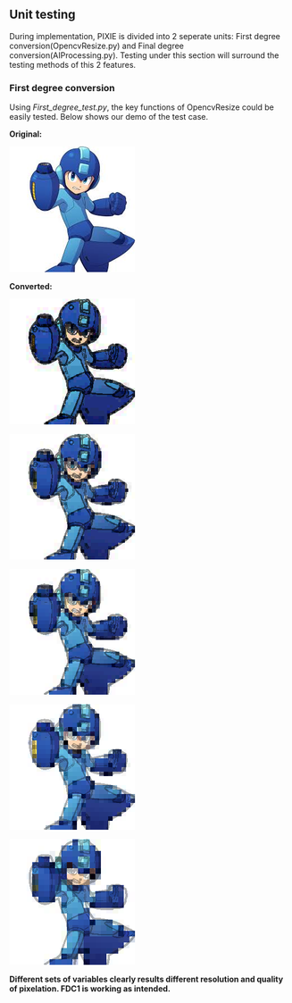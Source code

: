 ## Unit testing
During implementation, PIXIE is divided into 2 seperate units: First degree conversion(OpencvResize.py) and Final degree conversion(AIProcessing.py). Testing under this section will surround the testing methods of this 2 features.

### First degree conversion
Using <em>First_degree_test.py</em>, the key functions of OpencvResize could be easily tested. Below shows our demo of the test case.

<b>Original:<b>

![S1](https://github.com/FeathersRe/PIXIE/blob/main/Test%20Cases/Test%20Pics/s_1.png)

<b>Converted:<b>

![S1_1](https://github.com/FeathersRe/PIXIE/blob/main/Test%20Cases/Test%20Pics/s_1_1.png)

![S1_2](https://github.com/FeathersRe/PIXIE/blob/main/Test%20Cases/Test%20Pics/s_1_2.png)

![S1_3](https://github.com/FeathersRe/PIXIE/blob/main/Test%20Cases/Test%20Pics/s_1_3.png)

![S1_4](https://github.com/FeathersRe/PIXIE/blob/main/Test%20Cases/Test%20Pics/s_1_4.png)

![S1_5](https://github.com/FeathersRe/PIXIE/blob/main/Test%20Cases/Test%20Pics/s_1_5.png)

Different sets of variables clearly results different resolution and quality of pixelation. FDC1 is working as intended.
